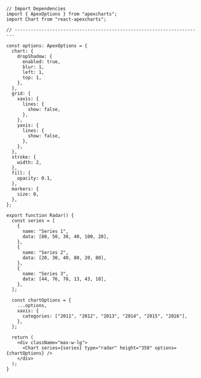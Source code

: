 ﻿```tsx
// Import Dependencies
import { ApexOptions } from "apexcharts";
import Chart from "react-apexcharts";

// ----------------------------------------------------------------------

const options: ApexOptions = {
  chart: {
    dropShadow: {
      enabled: true,
      blur: 1,
      left: 1,
      top: 1,
    },
  },
  grid: {
    xaxis: {
      lines: {
        show: false,
      },
    },
    yaxis: {
      lines: {
        show: false,
      },
    },
  },
  stroke: {
    width: 2,
  },
  fill: {
    opacity: 0.1,
  },
  markers: {
    size: 0,
  },
};

export function Radar() {
  const series = [
    {
      name: "Series 1",
      data: [80, 50, 30, 40, 100, 20],
    },
    {
      name: "Series 2",
      data: [20, 30, 40, 80, 20, 80],
    },
    {
      name: "Series 3",
      data: [44, 76, 78, 13, 43, 10],
    },
  ];

  const chartOptions = {
    ...options,
    xaxis: {
      categories: ["2011", "2012", "2013", "2014", "2015", "2016"],
    },
  };

  return (
    <div className="max-w-lg">
      <Chart series={series} type="radar" height="350" options={chartOptions} />
    </div>
  );
}

```
